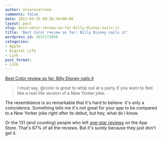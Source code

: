 ```yaml
---
author: alvaroserrano
comments: false
date: 2011-03-25 09:36:34+00:00
layout: post
slug: best-color-review-so-far-billy-disney-nails-it
title: 'Best Color review so far: Billy Disney nails it'
wordpress_id: 1637172056
categories:
- Apple
- Digital Life
- Link
post_format:
- Link
---
```


[Best Color review so far: Billy Disney nails it](http://twitter.billyd.net/i-must-say-color-is-great-to-whip-out-at-a-pa)


<blockquote>I must say, @color is great to whip out at a party if you want to feel like a real-life version of a New Yorker joke.</blockquote>


The resemblance is so remarkable that it's hard to believe  it's only a coincidence. Something tells me it's not great for your app to be compared to a New Yorker joke right after its debut, but hey, what do I know.

Or the 131 (and counting) people who left [one-star reviews](http://itunes.apple.com/us/app/color/id427763573?mt=8&ls=1) on the App Store. That's 67% of all the reviews. But it's surely because they just don't get it.
